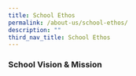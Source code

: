 ```yaml
---
title: School Ethos
permalink: /about-us/school-ethos/
description: ""
third_nav_title: School Ethos
---
```

### School Vision & Mission